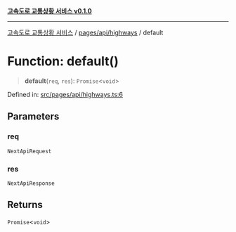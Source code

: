 [**고속도로 교통상황 서비스 v0.1.0**](../../../../README.md)

***

[고속도로 교통상황 서비스](../../../../modules.md) / [pages/api/highways](../README.md) / default

# Function: default()

> **default**(`req`, `res`): `Promise`\<`void`\>

Defined in: [src/pages/api/highways.ts:6](https://github.com/ksheyon123/road-status-preview/blob/d56258a23fae54155a9cd30000ae39fff6269a67/src/pages/api/highways.ts#L6)

## Parameters

### req

`NextApiRequest`

### res

`NextApiResponse`

## Returns

`Promise`\<`void`\>
